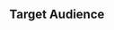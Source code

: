## Target Audience

<!-- AI Practitioners - WHY? Refer back to pedagogical and what makes AI different -->
